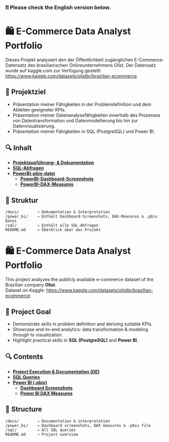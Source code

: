
### ❗❗ Please check the English version below.

# 🛍️ E-Commerce Data Analyst Portfolio

Dieses Projekt analysiert den der Öffentlichkeit zugänglichen E-Commerce-Datensatz des brasilianischen Onlineunternehmens Olist. Der Datensatz wurde auf kaggle.com zur Verfügung gestellt: https://www.kaggle.com/datasets/olistbr/brazilian-ecommerce

## 📌 Projektziel

- Präsentation meiner Fähigkeiten in der Problemdefinition und dem Ableiten geeigneter KPIs.
- Präsentation meiner Datenanalysefähigkeiten innerhalb des Prozesses von Datentransformation und Datenmodellierung bis hin zur Datenvisualisierung.
- Präsentation meiner Fähigkeiten in SQL (PostgreSQL) und Power BI.

## 🔍 Inhalt

- [**Projektausführung- & Dokumentation**](./docs/project_documentation_%5BDEUTSCH%5D.md)
- [**SQL-Abfragen**](./sql/)
- [**PowerBI-pbix-datei**](./power_bi/pbix_file/)
  - [**PowerBI-Dashboard-Screenshots**](./power_bi/screenshots/)
  - [**PowerBI-DAX-Measures**](./power_bi/dax_measures/dax_measures.md)

## 📂 Struktur

```plaintext
/docs/        → Dokumentation & Interpretation
/power_bi/    → Enthält Dashboard-Screenshots, DAX-Measures & .pbix Datei
/sql/         → Enthält alle SQL-Abfragen  
README.md     → Überblick über das Projekt
```

# 🛍️ E-Commerce Data Analyst Portfolio

This project analyzes the publicly available e-commerce dataset of the Brazilian company **Olist**.  
Dataset on Kaggle: https://www.kaggle.com/datasets/olistbr/brazilian-ecommerce

## 📌 Project Goal

- Demonstrate skills in problem definition and deriving suitable KPIs.
- Showcase end-to-end analytics: data transformation & modeling through to visualization.
- Highlight practical skills in **SQL (PostgreSQL)** and **Power BI**.

## 🔍 Contents

- [**Project Execution & Documentation (DE)**](./docs/project_documentation_%5BENGLINSH%5D.md)
- [**SQL Queries**](./sql/)
- [**Power BI (.pbix)**](./power_bi/pbix_file/)
  - [**Dashboard Screenshots**](./power_bi/screenshots/)
  - [**Power BI DAX Measures**](./power_bi/dax_measures/dax_measures.md)

## 📂 Structure

```plaintext
/docs/        → Documentation & interpretation
/power_bi/    → Dashboard screenshots, DAX measures & .pbix file
/sql/         → All SQL queries
README.md     → Project overview
```
